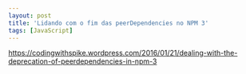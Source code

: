 ```yaml
---
layout: post
title: 'Lidando com o fim das peerDependencies no NPM 3'
tags: [JavaScript]
---
```

<https://codingwithspike.wordpress.com/2016/01/21/dealing-with-the-deprecation-of-peerdependencies-in-npm-3>
